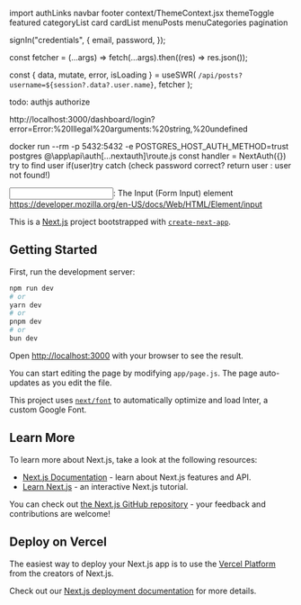 import authLinks navbar footer 
context/ThemeContext.jsx themeToggle
featured categoryList card cardList
menuPosts menuCategories pagination


signIn("credentials", {
      email,
      password,
    });

  const fetcher = (...args) => fetch(...args).then((res) => res.json());

  const { data, mutate, error, isLoading } = useSWR(
    `/api/posts?username=${session?.data?.user.name}`,
    fetcher
  );

todo:
authjs authorize

http://localhost:3000/dashboard/login?error=Error:%20Illegal%20arguments:%20string,%20undefined


docker run --rm -p 5432:5432 -e POSTGRES_HOST_AUTH_METHOD=trust postgres
@\app\api\auth\[...nextauth]\route.js
const handler = NextAuth({})
try to find user
if(user)try catch (check password correct? return user : user not found!)

<input>: The Input (Form Input) element
https://developer.mozilla.org/en-US/docs/Web/HTML/Element/input




This is a [Next.js](https://nextjs.org/) project bootstrapped with [`create-next-app`](https://github.com/vercel/next.js/tree/canary/packages/create-next-app).

## Getting Started

First, run the development server:

```bash
npm run dev
# or
yarn dev
# or
pnpm dev
# or
bun dev
```

Open [http://localhost:3000](http://localhost:3000) with your browser to see the result.

You can start editing the page by modifying `app/page.js`. The page auto-updates as you edit the file.

This project uses [`next/font`](https://nextjs.org/docs/basic-features/font-optimization) to automatically optimize and load Inter, a custom Google Font.

## Learn More

To learn more about Next.js, take a look at the following resources:

- [Next.js Documentation](https://nextjs.org/docs) - learn about Next.js features and API.
- [Learn Next.js](https://nextjs.org/learn) - an interactive Next.js tutorial.

You can check out [the Next.js GitHub repository](https://github.com/vercel/next.js/) - your feedback and contributions are welcome!

## Deploy on Vercel

The easiest way to deploy your Next.js app is to use the [Vercel Platform](https://vercel.com/new?utm_medium=default-template&filter=next.js&utm_source=create-next-app&utm_campaign=create-next-app-readme) from the creators of Next.js.

Check out our [Next.js deployment documentation](https://nextjs.org/docs/deployment) for more details.
